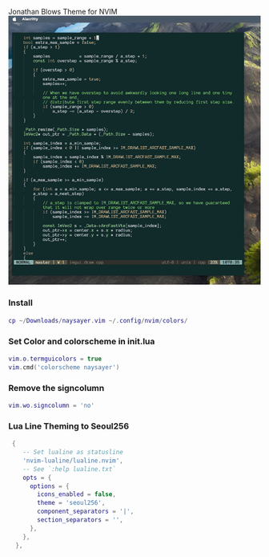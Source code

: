 
Jonathan Blows Theme for NVIM
![Neovim Theme](https://github.com/hirokoclanger/j_blow_emacs_theme_nvim/blob/4d07c76201ed425f8bedd8a137337c876ea75d8c/j_blow_theme_nvim)
### Install
```lua
cp ~/Downloads/naysayer.vim ~/.config/nvim/colors/
```

### Set Color and colorscheme in init.lua
```lua
vim.o.termguicolors = true
vim.cmd('colorscheme naysayer')
```

### Remove the signcolumn
```lua
vim.wo.signcolumn = 'no'
```

### Lua Line Theming to Seoul256
```lua
 {
    -- Set lualine as statusline
    'nvim-lualine/lualine.nvim',
    -- See `:help lualine.txt`
    opts = {
      options = {
        icons_enabled = false,
        theme = 'seoul256',
        component_separators = '|',
        section_separators = '',
      },
    },
  },
```
